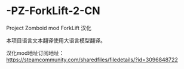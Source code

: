 # -PZ-ForkLift-2-CN

Project Zomboid mod ForkLift 汉化

本项目语言文本翻译使用大语言模型翻译。

汉化mod地址订阅地址：https://steamcommunity.com/sharedfiles/filedetails/?id=3096848722